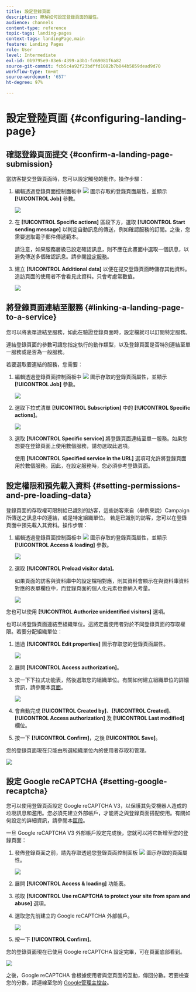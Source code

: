 ```yaml
---
title: 設定登錄頁面
description: 瞭解如何設定登錄頁面的屬性。
audience: channels
content-type: reference
topic-tags: landing-pages
context-tags: landingPage,main
feature: Landing Pages
role: User
level: Intermediate
exl-id: 0b9795e9-83e6-4399-a3b1-fc69081f6a82
source-git-commit: fcb5c4a92f23bdffd1082b7b044b5859dead9d70
workflow-type: tm+mt
source-wordcount: '657'
ht-degree: 97%

---
```


# 設定登陸頁面 {#configuring-landing-page}

## 確認登錄頁面提交 {#confirm-a-landing-page-submission}

當訪客提交登錄頁面時，您可以設定觸發的動作。操作步驟：

1. 編輯透過登錄頁面控制面板中 ![](assets/edit_darkgrey-24px.png) 圖示存取的登錄頁面屬性，並顯示 **[!UICONTROL Job]** 參數。

   ![](assets/lp_edit_properties_button.png)

1. 在 **[!UICONTROL Specific actions]** 區段下方，選取 **[!UICONTROL Start sending message]** 以判定自動訊息的傳送，例如確認服務的訂閱。之後，您需要選取電子郵件傳遞範本。

   請注意，如果服務層級已設定確認訊息，則不應在此畫面中選取一個訊息，以避免傳送多個確認訊息。請參閱[設定服務](../../audiences/using/creating-a-service.md)。

1. 建立 **[!UICONTROL Additional data]** 以便在提交登錄頁面時儲存其他資料。造訪頁面的使用者不會看見此資料。只會考慮常數值。

   ![](assets/lp_parameters_6.png)

## 將登錄頁面連結至服務 {#linking-a-landing-page-to-a-service}

您可以將表單連結至服務，如此在驗證登錄頁面時，設定檔就可以訂閱特定服務。

連結登錄頁面的參數可讓您指定執行的動作類型，以及登錄頁面是否特別連結至單一服務或是否為一般服務。

若要選取要連結的服務，您需要：

1. 編輯透過登錄頁面控制面板中 ![](assets/edit_darkgrey-24px.png) 圖示存取的登錄頁面屬性，並顯示 **[!UICONTROL Job]** 參數。

   ![](assets/lp_edit_properties_button.png)

1. 選取下拉式清單 **[!UICONTROL Subscription]** 中的 **[!UICONTROL Specific actions]**。

   ![](assets/lp_parameters_5.png)

1. 選取 **[!UICONTROL Specific service]** 將登錄頁面連結至單一服務。如果您想要在登錄頁面上使用數個服務，請勿選取此選項。

   使用 **[!UICONTROL Specified service in the URL]** 選項可允許將登錄頁面用於數個服務。因此，在設定服務時，您必須參考登錄頁面。

## 設定權限和預先載入資料 {#setting-permissions-and-pre-loading-data}

登錄頁面的存取權可限制給已識別的訪客，這些訪客來自（舉例來說）Campaign 所傳送之訊息中的連結，或是特定組織單位。
若是已識別的訪客，您可以在登錄頁面中預先載入其資料。操作步驟：

1. 編輯透過登錄頁面控制面板中 ![](assets/edit_darkgrey-24px.png) 圖示存取的登錄頁面屬性，並顯示 **[!UICONTROL Access & loading]** 參數。

   ![](assets/lp_edit_properties_button.png)

1. 選取 **[!UICONTROL Preload visitor data]**。

   如果頁面的訪客與資料庫中的設定檔相對應，則其資料會顯示在與資料庫資料對應的表單欄位中，而登錄頁面的個人化元素也會納入考量。

   ![](assets/lp_parameters_3_temp.png)

您也可以使用 **[!UICONTROL Authorize unidentified visitors]** 選項。

<!--Use the URL parameters to identify the visitors, using the **[!UICONTROL Authorize visitor identification via URL parameters]** option: then you must choose the loading key and map the filter parameters with the parameters of the corresponding URL.-->

也可以將登錄頁面連結至組織單位。這將定義使用者對於不同登錄頁面的存取權限。若要分配組織單位：

1. 透過 **[!UICONTROL Edit properties]** 圖示存取您的登錄頁面屬性。

   ![](assets/lp_parameters_google3.png)

1. 展開 **[!UICONTROL Access authorization]**。

1. 按一下下拉式功能表，然後選取您的組織單位。有關如何建立組織單位的詳細資訊，請參閱本[頁面](../../administration/using/organizational-units.md)。

   ![](assets/lp_org_unit_2.png)

1. 會自動完成 **[!UICONTROL Created by]**、**[!UICONTROL Created]**、**[!UICONTROL Access authorization]** 及 **[!UICONTROL Last modified]** 欄位。

1. 按一下 **[!UICONTROL Confirm]**，之後 **[!UICONTROL Save]**。

您的登錄頁面現在只能由所選組織單位內的使用者存取和管理。

![](assets/lp_org_unit_3.png)

## 設定 Google reCAPTCHA {#setting-google-recaptcha}

您可以使用登錄頁面設定 Google reCAPTCHA V3，以保護其免受機器人造成的垃圾訊息和濫用。您必須先建立外部帳戶，才能將之與登錄頁面搭配使用。有關如何設定的詳細資訊，請參閱本[區段](../../administration/using/external-accounts.md#google-recaptcha-external-account)。

一旦 Google reCAPTCHA V3 外部帳戶設定完成後，您就可以將它新增至您的登錄頁面：

1. 發佈登錄頁面之前，請先存取透過您登錄頁面控制面板 ![](assets/edit_darkgrey-24px.png) 圖示存取的頁面屬性。

   ![](assets/lp_parameters_google3.png)

1. 展開 **[!UICONTROL Access & loading]** 功能表。
1. 核取 **[!UICONTROL Use reCAPTCHA to protect your site from spam and abuse]** 選項。
1. 選取您先前建立的 Google reCAPTCHA 外部帳戶。

   ![](assets/lp_parameters_google_temp.png)

1. 按一下 **[!UICONTROL Confirm]**。

您的登錄頁面現在已使用 Google reCAPTCHA 設定完畢，可在頁面底部看到。

![](assets/lp_parameters_google2.png)

之後，Google reCAPTCHA 會根據使用者與您頁面的互動，傳回分數。若要檢查您的分數，請連線至您的 [Google管理主控台](https://g.co/recaptcha/admin)。

